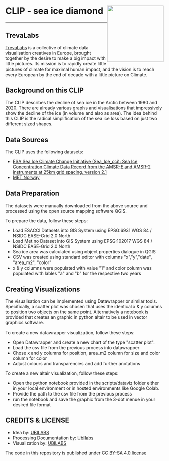 # CLIP - sea ice diamond<img style="float: right;" src="https://raw.githubusercontent.com/trevalabs/.github/main/logos/trevelabs_logo.png" width="180">
<hr>

## TrevaLabs
 
[TrevaLabs](https://www.TrevaLabs.com) is a collective of climate data visualisation creatives in Europe, brought together by the desire to make a big impact with little pictures. Its mission is to rapidly create little pictures of climate for maximal human impact, and the vision is to reach every European by the end of decade with a little picture on Climate.

## Background on this CLIP
The CLIP describes the decline of sea ice in the Arctic between 1980 and 2020. There are already various graphs and visualisations that impressively show the decline of the ice (in volume and also as area). The idea behind this CLIP is the radical simplification of the sea ice loss based on just two different sized shapes.

## Data Sources

The CLIP uses the following datasets:
- [ESA Sea Ice Climate Change Initiative (Sea_Ice_cci): Sea Ice Concentration Climate Data Record from the AMSR-E and AMSR-2 instruments at 25km grid spacing, version 2.1](https://data.ceda.ac.uk/neodc/esacci/sea_ice/data/sea_ice_concentration/L4/amsr/25km/v2.1/NH)
- [MET Norway](https://thredds.met.no/thredds/catalog/osisaf/met.no/reprocessed/ice/conc_450a_files/catalog.html)

## Data Preparation
The datasets were manually downloaded from the above source and processed using the open source mapping software QGIS.

To prepare the data, follow these steps:
- Load ESACCI Datasets into GIS System using EPSG:6931 WGS 84 / NSIDC EASE-Grid 2.0 North 
- Load Met.no Dataset into GIS System using EPSG:102017 WGS 84 / NSIDC EASE-Grid 2.0 North 
- Sea ice area was calculated using object properties dialogue in QGIS
- CSV was created using standard editor with columns "x","y","date", "area_m2", "color"
- x & y columns were populated with value "1" and color column was populated with lables "a" and "b" for the respective two years

## Creating Visualizations
The visualisation can be implemented using Datawrapper or similar tools. Specifically, a scatter plot was chosen that uses the identical x & y columns to position two objects on the same point. Alternatively a notebook is provided that creates an graphic in python altair to be used in vector graphics software.

To create a new datawrapper visualization, follow these steps:
- Open Datawrapper and create a new chart of the type "scatter plot".
- Load the csv file from the previous process into datawrapper
- Chose x and y columns for position, area_m2 column for size and color column for color 
- Adjust colours and transparencies and add further anotations

To create a new altair visualization, follow these steps:
- Open the python notebook provided in the scripts/dataviz folder either in your local environment or in hosted environments like Google Colab.
- Provide the path to the csv file from the previous process
- run the notebook and save the graphic from the 3-dot menue in your desired file format

## CREDITS & LICENSE
- Idea by: [UBILABS](https://ubilabs.com/)
- Processing Documentation by: [Ubilabs](https://ubilabs.com/)
- Visualization by: [UBILABS](https://ubilabs.com/)

The code in this repository is published under [CC BY-SA 4.0 license](https://creativecommons.org/licenses/by-sa/4.0/)
